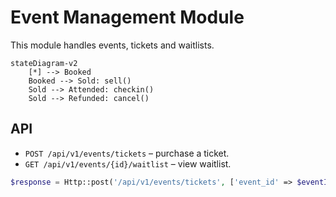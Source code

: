 # Event Management Module

This module handles events, tickets and waitlists.

```mermaid
stateDiagram-v2
    [*] --> Booked
    Booked --> Sold: sell()
    Sold --> Attended: checkin()
    Sold --> Refunded: cancel()
```

## API

- `POST /api/v1/events/tickets` – purchase a ticket.
- `GET /api/v1/events/{id}/waitlist` – view waitlist.

```php
$response = Http::post('/api/v1/events/tickets', ['event_id' => $eventId]);
```
